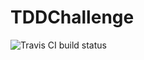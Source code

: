 # TDDChallenge

![Travis CI build status](https://travis-ci.com/ComicScrip/TDDChallenge.svg?branch=master)
